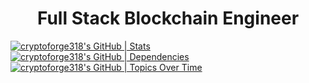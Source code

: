 <h1 align="center">Full Stack Blockchain Engineer</h1>

[![cryptoforge318's GitHub | Stats](https://stats.quine.sh/cryptoforge318/github?theme=dark)](https://quine.sh?utm_source=widgets&utm_campaign=cryptoforge318)
[![cryptoforge318's GitHub | Dependencies](https://stats.quine.sh/cryptoforge318/dependencies?theme=dark)](https://quine.sh?utm_source=widgets&utm_campaign=cryptoforge318)
[![cryptoforge318's GitHub | Topics Over Time](https://stats.quine.sh/cryptoforge318/topics-over-time?theme=dark)](https://quine.sh?utm_source=widgets&utm_campaign=cryptoforge318)

